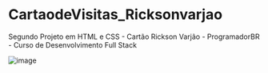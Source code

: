 # CartaodeVisitas_Ricksonvarjao

Segundo Projeto em HTML e CSS - Cartão Rickson Varjão - ProgramadorBR - Curso de Desenvolvimento Full Stack

![image](https://user-images.githubusercontent.com/58868756/126409630-1742ea1a-dfd2-4ce3-a29b-cabf3dc837bd.png)
